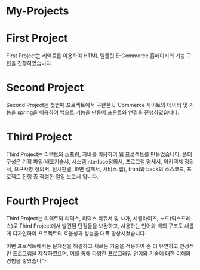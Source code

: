 # My-Projects

# First Project
First Project는 리액트를 이용하여 HTML 템플릿 E-Commerce 홈페이지의 기능 구현을 진행하였습니다.

# Second Project
Second Project는 첫번째 프로젝트에서 구현한 E-Commerce 사이트의 데이터 및 기능을 spring을 이용하여 백으로 기능을 만들어 프론트와 연결을 진행하였습니다.

# Third Project
Third Project는 리액트와 스프링, 자바를 이용하여 웹 프로젝트를 만들었습니다.
폴더 구성은 기획 파일(배포기술서, 시스템Interface정의서, 프로그램 명세서, 아키텍쳐 정의서, 요구사항 정의서, 전시판넬, 화면 설계서, 서비스 맵), front와 back의 소스코드, 프로젝트 진행 중 작성한 일일 보고서 입니다.

# Fourth Project
Third Project는 리액트와 리덕스, 리덕스 리듀서 및 사가, 시퀄라이즈, 노드(익스프레스)로 Third Project에서 발견된 단점들을 보완하고, 사용하는 언어와 백의 구조도 새롭게 디자인하여 프로젝트의 효율성과 성능을 대폭 향상시켰습니다.

이번 프로젝트에서는 문제점을 해결하고 새로운 기술을 적용하여 좀 더 유연하고 안정적인 프로그램을 제작하였으며, 이를 통해 다양한 프로그래밍 언어와 기술에 대한 이해와 경험을 쌓았습니다.
